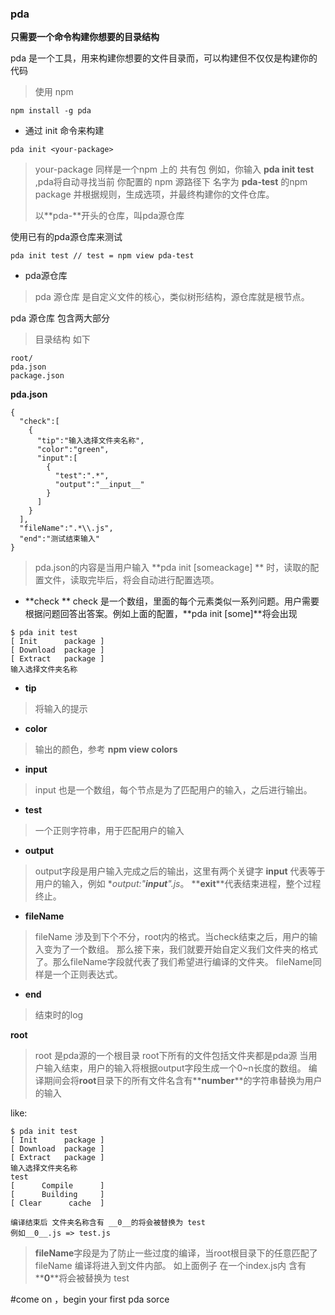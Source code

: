 ### pda
**只需要一个命令构建你想要的目录结构**

pda 是一个工具，用来构建你想要的文件目录而，可以构建但不仅仅是构建你的代码
> 使用 npm 
```
npm install -g pda
```

* 通过 init  命令来构建
```
pda init <your-package>
```
>your-package 同样是一个npm 上的 共有包 例如，你输入  **pda init test**  ,pda将自动寻找当前 你配置的 npm 源路径下 名字为 **pda-test** 的npm package 并根据规则，生成选项，并最终构建你的文件仓库。
>
>以**pda-**开头的仓库，叫pda源仓库

使用已有的pda源仓库来测试
```
pda init test // test = npm view pda-test
```

* pda源仓库
>pda 源仓库 是自定义文件的核心，类似树形结构，源仓库就是根节点。

pda 源仓库 包含两大部分
>目录结构 如下
```
root/
pda.json
package.json
```

**pda.json** 
```
{
  "check":[
    {
      "tip":"输入选择文件夹名称",
      "color":"green",
      "input":[
        {
          "test":".*",
          "output":"__input__"
        }
      ]
    }
  ],
  "fileName":".*\\.js",
  "end":"测试结束输入"
}
```
>pda.json的内容是当用户输入 **pda init [someackage] ** 时，读取的配置文件，读取完毕后，将会自动进行配置选项。

* **check **
check 是一个数组，里面的每个元素类似一系列问题。用户需要根据问题回答出答案。例如上面的配置，**pda init [some]**将会出现  
```
$ pda init test
[ Init      package ]
[ Download  package ]
[ Extract   package ]
输入选择文件夹名称

```
* **tip**
>将输入的提示

* **color**
>输出的颜色，参考 **npm view colors**

* **input**
>input 也是一个数组，每个节点是为了匹配用户的输入，之后进行输出。

* **test**
>一个正则字符串，用于匹配用户的输入

* **output**
>output字段是用户输入完成之后的输出，这里有两个关键字
>**__input__** 代表等于 用户的输入，例如  **output:"__input__".js*。
>**__exit__**代表结束进程，整个过程终止。

* **fileName**
>fileName 涉及到下个不分，root内的格式。当check结束之后，用户的输入变为了一个数组。
>那么接下来，我们就要开始自定义我们文件夹的格式了。那么fileName字段就代表了我们希望进行编译的文件夹。
>fileName同样是一个正则表达式。

* **end**
>结束时的log


**root**
>root 是pda源的一个根目录
>root下所有的文件包括文件夹都是pda源
>当用户输入结束，用户的输入将根据output字段生成一个0~n长度的数组。
>编译期间会将**root**目录下的所有文件名含有**__number__**的字符串替换为用户的输入

like:
```
$ pda init test
[ Init      package ]
[ Download  package ]
[ Extract   package ]
输入选择文件夹名称
test
[      Compile      ]
[      Building     ]
[ Clear      cache  ]

编译结束后 文件夹名称含有 __0__的将会被替换为 test
例如__0__.js => test.js
```

>**fileName**字段是为了防止一些过度的编译，当root根目录下的任意匹配了fileName 
>编译将进入到文件内部。
>如上面例子 在一个index.js内 含有**__0__**将会被替换为 test


#come on ，begin your first pda sorce
